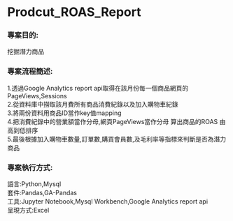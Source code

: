 # Prodcut_ROAS_Report
<h3>專案目的:</h3>
<p>挖掘潛力商品</p>

<h3>專案流程簡述:</h3>
<p>1.透過Google Analytics report api取得在該月份每一個商品網頁的PageViews,Sessions</br>
2.從資料庫中撈取該月費所有商品消費紀錄以及加入購物車紀錄</br>
3.將兩份資料用商品ID當作key值mapping</br>
4.把消費紀錄中的營業額當作分母,網頁PageViews當作分母 算出商品的ROAS 由高到低排序</br>
5.最後根據加入購物車數量,訂單數,購買會員數,及毛利率等指標來判斷是否為潛力商品</p>

<h3>專案執行方式:</h3>
<p>語言:Python,Mysql</br>
套件:Pandas,GA-Pandas</br>
工具:Jupyter Notebook,Mysql Workbench,Google Analytics report api</br>
呈現方式:Excel </p>




